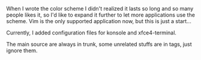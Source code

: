 When I wrote the color scheme I didn't realized it lasts so long and so many people likes it, so I'd like to expand it further to let more applications use the scheme. Vim is the only supported application now, but this is just a start...

Currently, I added configuration files for konsole and xfce4-terminal.

The main source are always in trunk, some unrelated stuffs are in tags, just ignore them.
